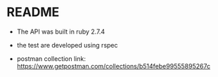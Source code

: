 # README

* The API was built in ruby 2.7.4

* the test are developed using rspec 

* postman collection link: https://www.getpostman.com/collections/b514febe99555895267c
